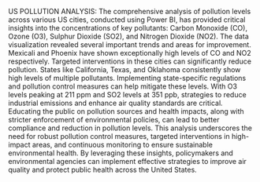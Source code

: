 US POLLUTION ANALYSIS: The comprehensive analysis of pollution levels across various US cities, conducted using Power BI, has provided critical insights into the concentrations of key pollutants: Carbon Monoxide (CO), Ozone (O3), Sulphur Dioxide (SO2), and Nitrogen Dioxide (NO2). The data visualization revealed several important trends and areas for improvement. Mexicali and Phoenix have shown exceptionally high levels of CO and NO2 respectively. Targeted interventions in these cities can significantly reduce pollution. States like California, Texas, and Oklahoma consistently show high levels of multiple pollutants. Implementing state-specific regulations and pollution control measures can help mitigate these levels. With O3 levels peaking at 211 ppm and SO2 levels at 351 ppb, strategies to reduce industrial emissions and enhance air quality standards are critical. Educating the public on pollution sources and health impacts, along with stricter enforcement of environmental policies, can lead to better compliance and reduction in pollution levels. This analysis underscores the need for robust pollution control measures, targeted interventions in high-impact areas, and continuous monitoring to ensure sustainable environmental health. By leveraging these insights, policymakers and environmental agencies can implement effective strategies to improve air quality and protect public health across the United States.
